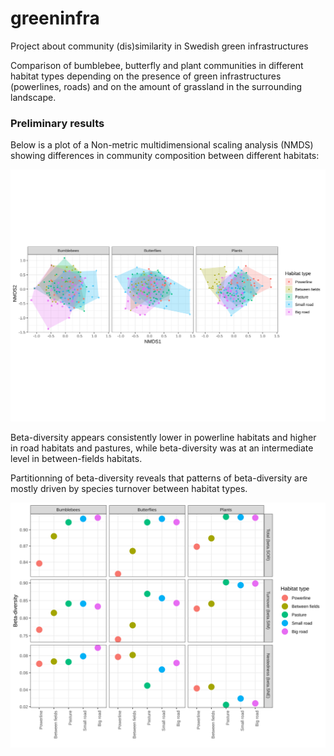# greeninfra
Project about community (dis)similarity in Swedish green infrastructures

Comparison of bumblebee, butterfly and plant communities in different habitat types depending on the presence of green infrastructures (powerlines, roads) and on the amount of grassland in the surrounding landscape. 

### Preliminary results

Below is a plot of a Non-metric multidimensional scaling analysis (NMDS) showing differences in community composition between different habitats:

![NMDS](nmds_plot.svg)


Beta-diversity appears consistently lower in powerline habitats and higher in road habitats and pastures, while beta-diversity was at an intermediate level in between-fields habitats.

Partitionning of beta-diversity reveals that patterns of beta-diversity are mostly driven by species turnover between habitat types.

![Beta](beta.div_plot.svg)

